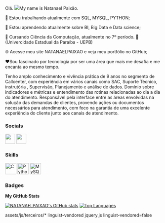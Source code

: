 Olá. ![](https://user-images.githubusercontent.com/18350557/176309783-0785949b-9127-417c-8b55-ab5a4333674e.gif)My name is Natanael Paixão.


🔭 Estou trabalhando atualmente com SQL, MYSQL, PYTHON;

🌱 Estou aprendendo atualmente sobre BI, Big Data e Data science;

👯 Cursando Ciência da Computação, atualmente no 7º período. 📍(Univercidade Estadual da Paraíba - UEPB)

🌐 Acesse meu site NATANAELPAIXAO e veja meu portfólio no GitHub;

❤Sou fascinado por tecnologia por ser uma área que mais me desafia e me encanta ao mesmo tempo.

 
Tenho amplo conhecimento e vivência prática de 9 anos no segmento de Callcenter, com experiência em vários canais como SAC, Suporte Técnico, instrutória , Supervisão, Planejamento e análise de dados. Domínio sobre indicadores e métricas e entendimento das rotinas relacionadas ao dia a dia do atendimento. Responsável pela interface entre as áreas envolvidas na solução das demandas de clientes, provendo ações ou documentos necessários para atendimento, com foco na garantia de uma excelente experiência do cliente junto aos canais de atendimento. 
 
 
 
### Socials

<p align="left"> <a href="https://www.github.com/NATANAELPAIXAO" target="_blank" rel="noreferrer"><img src="https://raw.githubusercontent.com/danielcranney/readme-generator/main/public/icons/socials/github.svg" width="32" height="32" /></a> <a href="https://www.linkedin.com/in/natanaelpaixao/" target="_blank" rel="noreferrer"><img src="https://raw.githubusercontent.com/danielcranney/readme-generator/main/public/icons/socials/linkedin.svg" width="32" height="32" /></a></p>
  
### Skills

<p align="left">
<a href="https://docs.microsoft.com/en-us/cpp/?view=msvc-170" target="_blank" rel="noreferrer"><img src="https://raw.githubusercontent.com/danielcranney/readme-generator/main/public/icons/skills/c-colored.svg" width="36" height="36" alt="C" /></a>
<a href="https://www.python.org/" target="_blank" rel="noreferrer"><img src="https://raw.githubusercontent.com/danielcranney/readme-generator/main/public/icons/skills/python-colored.svg" width="36" height="36" alt="Python" /></a>
<a href="https://www.mysql.com/" target="_blank" rel="noreferrer"><img src="https://raw.githubusercontent.com/danielcranney/readme-generator/main/public/icons/skills/mysql-colored.svg" width="36" height="36" alt="MySQL" /></a>
</p>

### Badges

<b>My GitHub Stats</b>

<a href="http://www.github.com/NATANAELPAIXAO"><img src="https://github-readme-stats.vercel.app/api?username=NATANAELPAIXAO&show_icons=true&hide=&count_private=true&title_color=0891b2&text_color=ffffff&icon_color=0891b2&bg_color=1c1917&hide_border=true&show_icons=true" alt="NATANAELPAIXAO's GitHub stats" /></a> <a href="https://github.com/NATANAELPAIXAO" align="left"><img src="https://github-readme-stats.vercel.app/api/top-langs/?username=NATANAELPAIXAO&langs_count=10&title_color=0891b2&text_color=ffffff&icon_color=0891b2&bg_color=1c1917&hide_border=true&locale=en&custom_title=Top%20%Languages" alt="Top Languages" /></a>

assets/js/terceiros/* linguist-vendored
jquery.js linguist-vendored=false

